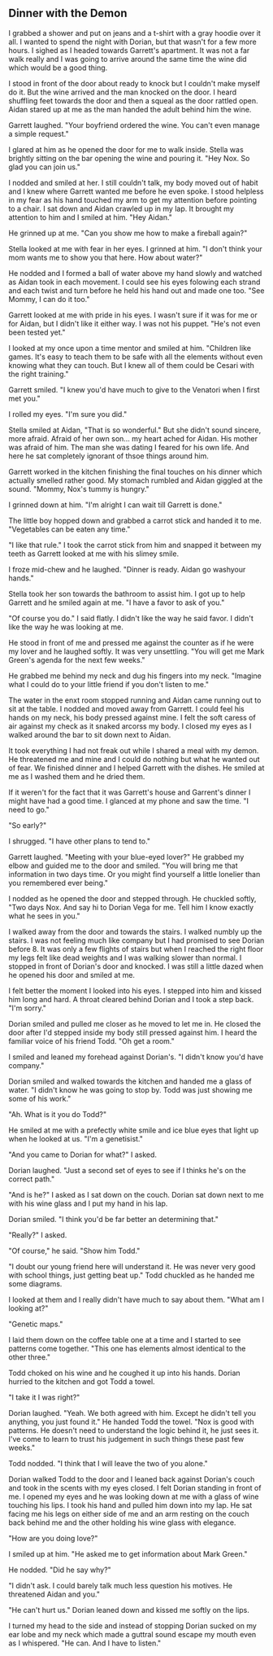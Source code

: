 ## Dinner with the Demon

I grabbed a shower and put on jeans and a t-shirt with a gray hoodie over it all.  I wanted to spend the night with Dorian, but that wasn't for a few more hours.  I sighed as I headed towards Garrett's apartment.  It was not a far walk really and I was going to arrive around the same time the wine did which would be a good thing.

I stood in front of the door about ready to knock but I couldn't make myself do it.  But the wine arrived and the man knocked on the door.  I heard shuffling feet towards the door and then a squeal as the door rattled open.  Aidan stared up at me as the man handed the adult behind him the wine.  

Garrett laughed.  "Your boyfriend ordered the wine.  You can't even manage a simple request."

I glared at him as he opened the door for me to walk inside.  Stella was brightly sitting on the bar opening the wine and pouring it.  "Hey Nox.  So glad you can join us."

I nodded and smiled at her.  I still couldn't talk, my body moved out of habit and I knew where Garrett wanted me before he even spoke.  I stood helpless in my fear as his hand touched my arm to get my attention before pointing to a chair.  I sat down and Aidan crawled up in my lap.  It brought my attention to him and I smiled at him.  "Hey Aidan."

He grinned up at me.  "Can you show me how to make a fireball again?"

Stella looked at me with fear in her eyes.  I grinned at him.  "I don't think your mom wants me to show you that here.  How about water?"

He nodded and I formed a ball of water above my hand slowly and watched as Aidan took in each movement.  I could see his eyes folowing each strand and each twist and turn before he held his hand out and made one too.  "See Mommy, I can do it too."

Garrett looked at me with pride in his eyes.  I wasn't sure if it was for me or for Aidan, but I didn't like it either way.  I was not his puppet.  "He's not even been tested yet."

I looked at my once upon a time mentor and smiled at him.  "Children like games.  It's easy to teach them to be safe with all the elements without even knowing what they can touch.  But I knew all of them could be Cesari with the right training."

Garrett smiled.  "I knew you'd have much to give to the Venatori when I first met you."

I rolled my eyes.  "I'm sure you did."

Stella smiled at Aidan, "That is so wonderful."  But she didn't sound sincere, more afraid.  Afraid of her own son... my heart ached for Aidan.  His mother was afraid of him.  The man she was dating I feared for his own life.  And here he sat completely ignorant of thsoe things around him.

Garrett worked in the kitchen finishing the final touches on his dinner which actually smelled rather good.  My stomach rumbled and Aidan giggled at the sound.  "Mommy, Nox's tummy is hungry."

I grinned down at him.  "I'm alright I can wait till Garrett is done."

The little boy hopped down and grabbed a carrot stick and handed it to me.  "Vegetables can be eaten any time."

"I like that rule." I took the carrot stick from him and snapped it between my teeth as Garrett looked at me with his slimey smile.

I froze mid-chew and he laughed.  "Dinner is ready.  Aidan go washyour hands."

Stella took her son towards the bathroom to assist him.  I got up to help Garrett and he smiled again at me.  "I have a favor to ask of you."

"Of course you do."  I said flatly.  I didn't like the way he said favor.  I didn't like the way he was looking at me.

He stood in front of me and pressed me against the counter as if he were my lover and he laughed softly.  It was very unsettling. "You will get me Mark Green's agenda for the next few weeks."

He grabbed me behind my neck and dug his fingers into my neck.  "Imagine what I could do to your little friend if you don't listen to me."

The water in the enxt room stopped running and Aidan came running out to sit at the table.  I nodded and moved away from Garrett.  I could feel his hands on my neck, his body pressed against mine.  I felt the soft caress of air against my check as it snaked arcorss my body.  I closed my eyes as I walked around the bar to sit down next to Aidan.

It took everything I had not freak out while I shared a meal with my demon.  He threatened me and mine and I could do nothing but what he wanted out of fear.  We finished dinner and I helped Garrett with the dishes.  He smiled at me as I washed them and he dried them.  

If it weren't for the fact that it was Garrett's house and Garrent's dinner I might have had a good time.  I glanced at my phone and saw the time.  "I need to go."

"So early?"

I shrugged.  "I have other plans to tend to."

Garrett laughed.  "Meeting with your blue-eyed lover?"  He grabbed my elbow and guided me to the door and smiled.  "You will bring me that information in two days time.  Or you might find yourself a little lonelier than you remembered ever being."

I nodded as he opened the door and stepped through.  He chuckled softly, "Two days Nox.  And say hi to Dorian Vega for me.  Tell him I know exactly what he sees in you."

I walked away from the door and towards the stairs.  I walked numbly up the stairs.  I was not feeling much like company but I had promised to see Dorian before 8.  It was only a few flights of stairs but when I reached the right floor my legs felt like dead weights and I was walking slower than normal.  I stopped in front of Dorian's door and knocked.  I was still a little dazed when he opened his door and smiled at me.  

I felt better the moment I looked into his eyes.  I stepped into him and kissed him long and hard.  A throat cleared behind Dorian and I took a step back.  "I'm sorry."

Dorian smiled and pulled me closer as he moved to let me in.  He closed the door after I'd stepped inside my body still pressed against him.  I heard the familiar voice of his friend Todd.  "Oh get a room."

I smiled and leaned my forehead against Dorian's.  "I didn't know you'd have company."

Dorian smiled and walked towards the kitchen and handed me a glass of water.  "I didn't know he was going to stop by.  Todd was just showing me some of his work."

"Ah.  What is it you do Todd?"

He smiled at me with a prefectly white smile and ice blue eyes that light up when he looked at us.  "I'm a genetisist."

"And you came to Dorian for what?"  I asked.

Dorian laughed.  "Just a second set of eyes to see if I thinks he's on the correct path."

"And is he?"  I asked as I sat down on the couch.  Dorian sat down next to me with his wine glass and I put my hand in his lap.  

Dorian smiled.  "I think you'd be far better an determining that."

"Really?"  I asked.

"Of course," he said.  "Show him Todd."

"I doubt our young friend here will understand it.  He was never very good with school things, just getting beat up."  Todd chuckled as he handed me some diagrams.

I looked at them and I really didn't have much to say about them.  "What am I looking at?"

"Genetic maps."

I laid them down on the coffee table one at a time and I started to see patterns come together.  "This one has elements almost identical to the other three."

Todd choked on his wine and he coughed it up into his hands.  Dorian hurried to the kitchen and got Todd a towel.  

"I take it I was right?"  

Dorian laughed.  "Yeah.  We both agreed with him.  Except he didn't tell you anything, you just found it."  He handed Todd the towel.  "Nox is good with patterns.  He doesn't need to understand the logic behind it, he just sees it.  I've come to learn to trust his judgement in such things these past few weeks."

Todd nodded.  "I think that I will leave the two of you alone."

Dorian walked Todd to the door and I leaned back against Dorian's couch and took in the scents with my eyes closed.  I felt Dorian standing in front of me.  I opened my eyes and he was looking down at me with a glass of wine touching his lips.  I took his hand and pulled him down into my lap.  He sat facing me his legs on either side of me and an arm resting on the couch back behind me and the other holding his wine glass with elegance.

"How are you doing love?"

I smiled up at him.  "He asked me to get information about Mark Green."

He nodded.  "Did he say why?"

"I didn't ask.  I could barely talk much less question his motives.  He threatened Aidan and you."

"He can't hurt us."  Dorian leaned down and kissed me softly on the lips.

I turned my head to the side and instead of stopping Dorian sucked on my ear lobe and my neck which made a guttral sound escape my mouth even as I whispered.  "He can.  And I have to listen."



